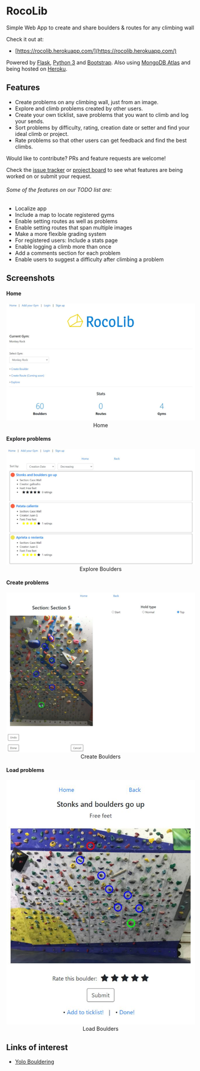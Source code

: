 # RocoLib

Simple Web App to create and share boulders & routes for any climbing wall

Check it out at:

- [https://rocolib.herokuapp.com/](https://rocolib.herokuapp.com/)

Powered by [Flask](https://flask.palletsprojects.com/en/1.1.x/), [Python 3](https://www.python.org/) and [Bootstrap](https://getbootstrap.com/).
Also using [MongoDB Atlas](https://www.mongodb.com/cloud/atlas2) and being hosted on [Heroku](https://www.heroku.com/home).

## Features

* Create problems on any climbing wall, just from an image.
* Explore and climb problems created by other users.
* Create your own ticklist, save problems that you want to climb and log your sends.
* Sort problems by difficulty, rating, creation date or setter and find your ideal climb or project.
* Rate problems so that other users can get feedback and find the best climbs.

Would like to contribute? PRs and feature requests are welcome!

Check the [issue tracker](https://github.com/javigallostra/RocoLib/issues) or [project board](https://github.com/javigallostra/RocoLib/projects/2) to see what features are being worked on or submit your request.

###### Some of the features on our TODO list are:

* Localize app
* Include a map to locate registered gyms
* Enable setting routes as well as problems
* Enable setting routes that span multiple images
* Make a more flexible grading system
* For registered users: Include a stats page
* Enable logging a climb more than once
* Add a comments section for each problem
* Enable users to suggest a difficulty after climbing a problem


## Screenshots

#### Home

<p align="center" style="text-align:center;">
<img src="/extras/images/home.JPG"><br>
Home
</p>

#### Explore problems

<p align="center" style="text-align:center;">
<img src="/extras/images/explore.JPG"><br>
Explore Boulders
</p>

#### Create problems

<p align="center" style="text-align:center;">
<img src="/extras/images/create.jpg"><br>
Create Boulders
</p>

#### Load problems

<p align="center" style="text-align:center;">
<img src="/extras/images/view.jpg"><br>
Load Boulders
</p>

## Links of interest

* [Yolo Bouldering](https://github.com/yarkhinephyo/yolo_bouldering)